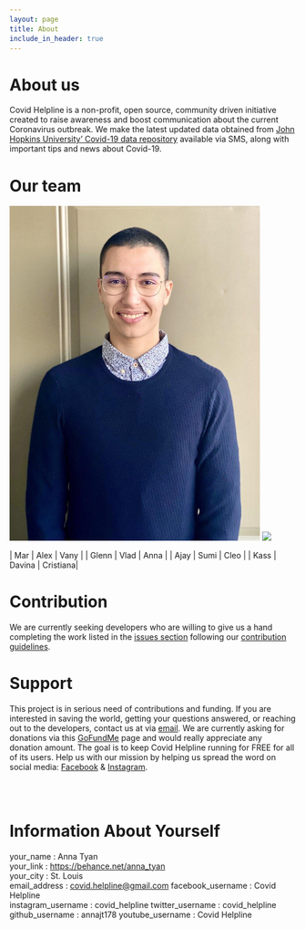 ```yaml
---
layout: page
title: About
include_in_header: true
---
```


# About us

Covid Helpline is a non-profit, open source, community driven initiative created to raise awareness and boost communication about the current Coronavirus outbreak. We make the latest updated data obtained from [John Hopkins University’ Covid-19 data repository](https://github.com/CSSEGISandData/COVID-19/tree/master/csse_covid_19_data/csse_covid_19_daily_reports) available via SMS, along with important tips and news about Covid-19.

# Our team

<img src="assets\team\mar.jpg" width="440"> <img src="https://emilbaehr.com/files/slor1.png" width="440">

| Mar     | Alex          | Vany  |
| Glenn   | Vlad | Anna |
|  Ajay  | Sumi      |   Cleo |
| Kass | Davina      |    Cristiana|

# Contribution

We are currently seeking developers who are willing to give us a hand completing the work listed in the [issues section](https://github.com/Marwan01/covid-helpline/issues) following our [contribution guidelines](https://github.com/Marwan01/covid-helpline/blob/master/.github/CONTRIBUTING.md).


# Support

This project is in serious need of contributions and funding. If you are interested in saving the world, getting your questions answered, or reaching out to the developers, contact us at via [email](mailto:covid.helpline@gmail.com). We are currently asking for donations via this [GoFundMe](https://www.gofundme.com/f/help-spread-information-about-covid19-via-text) page and would really appreciate any donation amount. The goal is to keep Covid Helpline running for FREE for all of its users. Help us with our mission by helping us spread the word on social media: [Facebook](https://www.facebook.com/covidhelpline) & [Instagram](https://www.instagram.com/covid_helpline/).

<br><br>

# Information About Yourself
your_name                                 : Anna Tyan                               
your_link                                 : https://behance.net/anna_tyan                     
your_city                                 : St. Louis                                
email_address                             : covid.helpline@gmail.com
facebook_username                         : Covid Helpline                                          
instagram_username                        : covid_helpline
twitter_username                          : covid_helpline
github_username                           : annajt178
youtube_username                          : Covid Helpline
